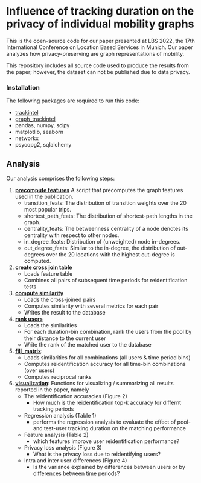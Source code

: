 # Influence of tracking duration on the privacy of individual mobility graphs

This is the open-source code for our paper presented at LBS 2022, the 17th International Conference on Location Based Services in Munich. 
Our paper analyzes how privacy-preserving are graph representations of mobility. 

This repository includes all source code used to produce the results from the paper; however, the dataset can not be published due to data privacy. 

### Installation

The following packages are required to run this code:
- [trackintel](https://pypi.org/project/trackintel/)
- [graph_trackintel](https://github.com/mie-lab/graph-trackintel)
- pandas, numpy, scipy
- matplotlib, seaborn
- networkx
- psycopg2, sqlalchemy

## Analysis

Our analysis comprises the following steps:
1) [**precompute features**](precompute_features.py)
  A script that precomputes the graph features used in the publication.
    - transition_feats: The distribution of transition weights over the 20 most popular trips.
    - shortest_path_feats: The distribution of shortest-path lengths in the graph.
    - centrality_feats: The betweenness centrality of a node denotes its centrality with respect to other 
      nodes.
    - in_degree_feats: Distribution of (unweighted) node in-degrees.
    - out_degree_feats: Similar to the in-degree, the distribution of out-degrees over the 20 locations
with the highest out-degree is computed.    
2)  [**create cross join table**](create_cross_join_table.py)
    - Loads feature table
    - Combines all pairs of subsequent time periods for reidentification tests
3) [**compute similarity**](similarity.py)
    - Loads the cross-joined pairs
    - Computes similarity with several metrics for each pair
    - Writes the result to the database
4) [**rank users**](rank_users.py)
    - Loads the similarities
    - For each duration-bin combination, rank the users from the pool by their distance to the current user
    - Write the rank of the matched user to the database
5) [**fill_matrix**](fill_matrix.py):
    - Loads similarities for all combinations (all users & time period bins)
    - Computes reidentification accuracy for all time-bin combinations (over users)
    - Computes reciprocal ranks
6) [**visualization**](visualization.py): Functions for visualizing / summarizing all results reported in the paper, namely
    - The reidentification accuracies (Figure 2)
        - How much is the reidentification top-k accuracy for differnt tracking periods
    - Regression analysis (Table 1)
        - performs the regression analysis to evaluate the effect of pool- and test-user tracking duration on the
    matching performance
    - Feature analysis (Table 2)
        - which features improve user reidentification performance?
    - Privacy loss analysis (Figure 3)
        - What is the privacy loss due to reidentifying users?
    - Intra and inter user differences (Figure 4)
        - Is the variance explained by differences between users or by differences between time periods?



